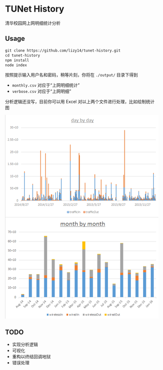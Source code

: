# TUNet History

清华校园网上网明细统计分析

## Usage

    git clone https://github.com/lizy14/tunet-history.git
    cd tunet-history
    npm install
    node index

按照提示输入用户名和密码，稍等片刻，你将在 `./output/` 目录下得到

* `monthly.csv` 对应于“上网明细统计”
* `verbose.csv` 对应于“上网明细”

分析逻辑还没写，目前你可以用 Excel 对以上两个文件进行处理，比如绘制统计图

![Excel 绘图](https://raw.githubusercontent.com/lizy14/tunet-history/master/demos/excel.png)

## TODO

* 实现分析逻辑
* 可视化
* 重构以终结回调地狱
* 错误处理
